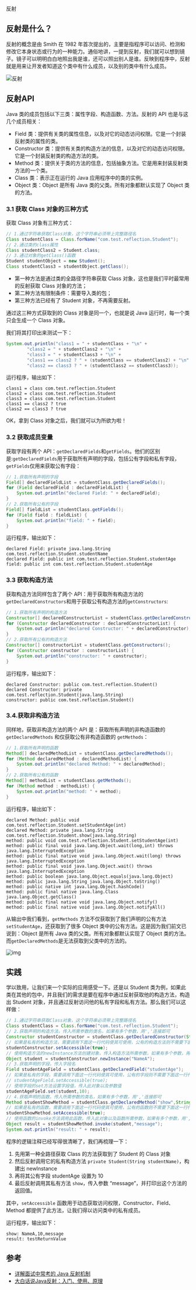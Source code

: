 反射

## 反射是什么？

<p>反射的概念是由 Smith 在 1982 年首次提出的，主要是指程序可以访问、检测和修改它本身状态或行为的一种能力。通俗地讲，一提到反射，我们就可以想到镜子。镜子可以明明白白地照出我是谁，还可以照出别人是谁。反映到程序中，反射就是用来让开发者知道这个类中有什么成员，以及别的类中有什么成员。</p>

![反射](https://pic4.zhimg.com/80/v2-312b1b34ca2ebd1317bedf70ddfad38b_720w.jpg)

## 反射API

Java 类的成员包括以下三类：属性字段、构造函数、方法。反射的 API 也是与这几个成员相关：

- Field 类：提供有关类的属性信息，以及对它的动态访问权限。它是一个封装反射类的属性的类。
- Constructor 类：提供有关类的构造方法的信息，以及对它的动态访问权限。它是一个封装反射类的构造方法的类。
- Method 类：提供关于类的方法的信息，包括抽象方法。它是用来封装反射类方法的一个类。
- Class 类：表示正在运行的 Java 应用程序中的类的实例。
- Object 类：Object 是所有 Java 类的父类。所有对象都默认实现了 Object 类的方法。

### **3.1 获取 Class 对象的三种方式**

获取 Class 对象有三种方式：

```java
// 1.通过字符串获取Class对象，这个字符串必须带上完整路径名
Class studentClass = Class.forName("com.test.reflection.Student");
// 2.通过类的class属性
Class studentClass2 = Student.class;
// 3.通过对象的getClass()函数
Student studentObject = new Student();
Class studentClass3 = studentObject.getClass();
```

- 第一种方法是通过类的全路径字符串获取 Class 对象，这也是我们平时最常用的反射获取 Class 对象的方法；
- 第二种方法有限制条件：需要导入类的包；
- 第三种方法已经有了 Student 对象，不再需要反射。

通过这三种方式获取到的 Class 对象是同一个，也就是说 Java 运行时，每一个类只会生成一个 Class 对象。

我们将其打印出来测试一下：

```java
System.out.println("class1 = " + studentClass + "\n" +
        "class2 = " + studentClass2 + "\n" +
        "class3 = " + studentClass3 + "\n" +
        "class1 == class2 ? " + (studentClass == studentClass2) + "\n" +
        "class2 == class3 ? " + (studentClass2 == studentClass3));
```

运行程序，输出如下：

```text
class1 = class com.test.reflection.Student
class2 = class com.test.reflection.Student
class3 = class com.test.reflection.Student
class1 == class2 ? true
class2 == class3 ? true
```

OK，拿到 Class 对象之后，我们就可以为所欲为啦！

### **3.2 获取成员变量**

获取字段有两个 API：`getDeclaredFields`和`getFields`。他们的区别是:`getDeclaredFields`用于获取所有声明的字段，包括公有字段和私有字段，`getFields`仅用来获取公有字段：

```java
// 1.获取所有声明的字段
Field[] declaredFieldList = studentClass.getDeclaredFields();
for (Field declaredField : declaredFieldList) {
    System.out.println("declared Field: " + declaredField);
}
// 2.获取所有公有的字段
Field[] fieldList = studentClass.getFields();
for (Field field : fieldList) {
    System.out.println("field: " + field);
}
```

运行程序，输出如下：

```text
declared Field: private java.lang.String com.test.reflection.Student.studentName
declared Field: public int com.test.reflection.Student.studentAge
field: public int com.test.reflection.Student.studentAge
```



### **3.3 获取构造方法**

获取构造方法同样包含了两个 API：用于获取所有构造方法的 `getDeclaredConstructors`和用于获取公有构造方法的`getConstructors`:

```java
// 1.获取所有声明的构造方法
Constructor[] declaredConstructorList = studentClass.getDeclaredConstructors();
for (Constructor declaredConstructor : declaredConstructorList) {
    System.out.println("declared Constructor: " + declaredConstructor);
}
// 2.获取所有公有的构造方法
Constructor[] constructorList = studentClass.getConstructors();
for (Constructor constructor : constructorList) {
    System.out.println("constructor: " + constructor);
}
```

运行程序，输出如下：

```text
declared Constructor: public com.test.reflection.Student()
declared Constructor: private com.test.reflection.Student(java.lang.String)
constructor: public com.test.reflection.Student()
```



### **3.4.获取非构造方法**

同样地，获取非构造方法的两个 API 是：获取所有声明的非构造函数的 `getDeclaredMethods` 和仅获取公有非构造函数的 `getMethods`：

```java
// 1.获取所有声明的函数
Method[] declaredMethodList = studentClass.getDeclaredMethods();
for (Method declaredMethod : declaredMethodList) {
    System.out.println("declared Method: " + declaredMethod);
}
// 2.获取所有公有的函数
Method[] methodList = studentClass.getMethods();
for (Method method : methodList) {
    System.out.println("method: " + method);
}
```

运行程序，输出如下：

```text
declared Method: public void com.test.reflection.Student.setStudentAge(int)
declared Method: private java.lang.String com.test.reflection.Student.show(java.lang.String)
method: public void com.test.reflection.Student.setStudentAge(int)
method: public final void java.lang.Object.wait(long,int) throws java.lang.InterruptedException
method: public final native void java.lang.Object.wait(long) throws java.lang.InterruptedException
method: public final void java.lang.Object.wait() throws java.lang.InterruptedException
method: public boolean java.lang.Object.equals(java.lang.Object)
method: public java.lang.String java.lang.Object.toString()
method: public native int java.lang.Object.hashCode()
method: public final native java.lang.Class java.lang.Object.getClass()
method: public final native void java.lang.Object.notify()
method: public final native void java.lang.Object.notifyAll()
```

从输出中我们看到，`getMethods` 方法不仅获取到了我们声明的公有方法`setStudentAge`，还获取到了很多 Object 类中的公有方法。这是因为我们前文已说到：Object 是所有 Java 类的父类。所有对象都默认实现了 Object 类的方法。 而`getDeclaredMethods`是无法获取到父类中的方法的。



![img](https://pic3.zhimg.com/80/v2-93fc28cf9f5b87fb9747ba63d94a5c82_720w.jpg)

## **实践**

学以致用，让我们来一个实际的应用感受一下。还是以 Student 类为例，如果此类在其他的包中，并且我们的需求是要在程序中通过反射获取他的构造方法，构造出 Student 对象，并且通过反射访问他的私有字段和私有方法。那么我们可以这样做：

```java
// 1.通过字符串获取Class对象，这个字符串必须带上完整路径名
Class studentClass = Class.forName("com.test.reflection.Student");
// 2.获取声明的构造方法，传入所需参数的类名，如果有多个参数，用','连接即可
Constructor studentConstructor = studentClass.getDeclaredConstructor(String.class);
// 如果是私有的构造方法，需要调用下面这一行代码使其可使用，公有的构造方法则不需要下面这一行代码
studentConstructor.setAccessible(true);
// 使用构造方法的newInstance方法创建对象，传入构造方法所需参数，如果有多个参数，用','连接即可
Object student = studentConstructor.newInstance("NameA");
// 3.获取声明的字段，传入字段名
Field studentAgeField = studentClass.getDeclaredField("studentAge");
// 如果是私有的字段，需要调用下面这一行代码使其可使用，公有的字段则不需要下面这一行代码
// studentAgeField.setAccessible(true);
// 使用字段的set方法设置字段值，传入此对象以及参数值
studentAgeField.set(student,10);
// 4.获取声明的函数，传入所需参数的类名，如果有多个参数，用','连接即可
Method studentShowMethod = studentClass.getDeclaredMethod("show",String.class);
// 如果是私有的函数，需要调用下面这一行代码使其可使用，公有的函数则不需要下面这一行代码
studentShowMethod.setAccessible(true);
// 使用函数的invoke方法调用此函数，传入此对象以及函数所需参数，如果有多个参数，用','连接即可。函数会返回一个Object对象，使用强制类型转换转成实际类型即可
Object result = studentShowMethod.invoke(student,"message");
System.out.println("result: " + result);
```

程序的逻辑注释已经写得很清晰了，我们再梳理一下：

1. 先用第一种全路径获取 Class 的方法获取到了 Student 的 Class 对象
2. 然后反射调用它的私有构造方法 `private Student(String studentName)`，构建出 newInstance
3. 再将其公有字段 studentAge 设置为 10
4. 最后反射调用其私有方法 `show`，传入参数 “message”，并打印出这个方法的返回值。

其中，`setAccessible` 函数用于动态获取访问权限，Constructor、Field、Method 都提供了此方法，让我们得以访问类中的私有成员。

运行程序，输出如下：

```text
show: NameA,10,message
result: testReturnValue
```

## 参考

- [详解面试中常考的 Java 反射机制](https://zhuanlan.zhihu.com/p/86293659)
- [大白话说Java反射：入门、使用、原理](https://www.cnblogs.com/chanshuyi/p/head_first_of_reflection.html)


